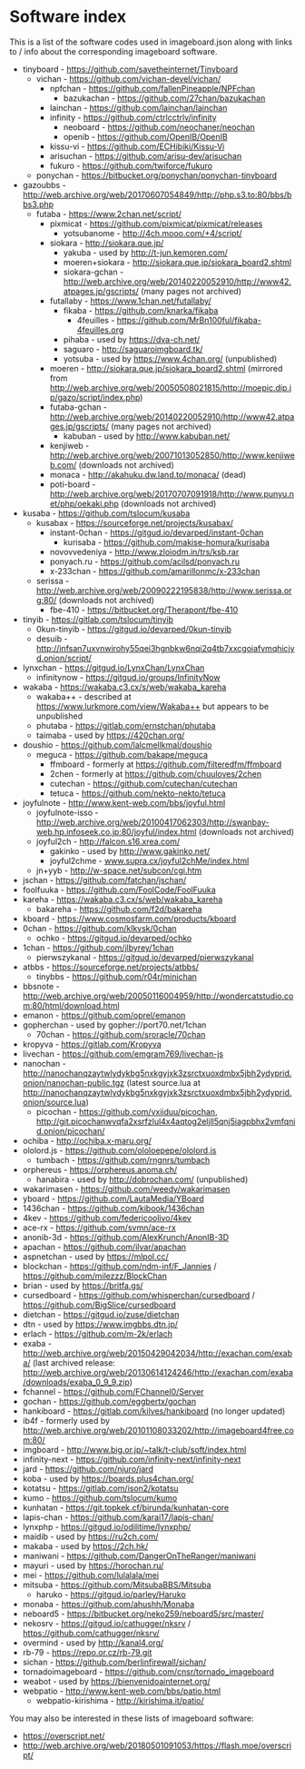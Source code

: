 # Software index

This is a list of the software codes used in imageboard.json along with links to / info about the corresponding imageboard software.

- tinyboard - https://github.com/savetheinternet/Tinyboard
    - vichan - https://github.com/vichan-devel/vichan/
        - npfchan - https://github.com/fallenPineapple/NPFchan
            - bazukachan - https://github.com/27chan/bazukachan
        - lainchan - https://github.com/lainchan/lainchan
        - infinity - https://github.com/ctrlcctrlv/infinity
            - neoboard - https://github.com/neochaner/neochan
            - openib - https://github.com/OpenIB/OpenIB
        - kissu-vi - https://github.com/ECHibiki/Kissu-Vi
        - arisuchan - https://github.com/arisu-dev/arisuchan
        - fukuro - https://github.com/twiforce/fukuro
    - ponychan - https://bitbucket.org/ponychan/ponychan-tinyboard
- gazoubbs - http://web.archive.org/web/20170607054849/http://php.s3.to:80/bbs/bbs3.php
    - futaba - https://www.2chan.net/script/
        - pixmicat - https://github.com/pixmicat/pixmicat/releases
            - yotsubanome - http://4ch.mooo.com/+4/script/
        - siokara - http://siokara.que.jp/
            - yakuba - used by http://t-jun.kemoren.com/
            - moeren+siokara - http://siokara.que.jp/siokara_board2.shtml
            - siokara-gchan - http://web.archive.org/web/20140220052910/http://www42.atpages.jp/gscripts/ (many pages not archived)
        - futallaby - https://www.1chan.net/futallaby/
            - fikaba - https://github.com/knarka/fikaba
                - 4feuilles - https://github.com/MrBn100ful/fikaba-4feuilles.org
            - pihaba - used by https://dva-ch.net/
            - saguaro - http://saguaroimgboard.tk/
            - yotsuba - used by https://www.4chan.org/ (unpublished)
        - moeren - http://siokara.que.jp/siokara_board2.shtml (mirrored from http://web.archive.org/web/20050508021815/http://moepic.dip.jp/gazo/script/index.php)
        - futaba-gchan - http://web.archive.org/web/20140220052910/http://www42.atpages.jp/gscripts/ (many pages not archived)
            - kabuban - used by http://www.kabuban.net/
        - kenjiweb - http://web.archive.org/web/20071013052850/http://www.kenjiweb.com/ (downloads not archived)
        - monaca - http://akahuku.dw.land.to/monaca/ (dead)
        - poti-board - http://web.archive.org/web/20170707091918/http://www.punyu.net/php/oekaki.php (downloads not archived)
- kusaba - https://github.com/tslocum/kusaba
    - kusabax - https://sourceforge.net/projects/kusabax/
        - instant-0chan - https://gitgud.io/devarped/instant-0chan
            - kurisaba - https://github.com/makise-homura/kurisaba
        - novovvedeniya - http://www.zloiodm.in/trs/ksb.rar
        - ponyach.ru - https://github.com/acilsd/ponyach.ru
        - x-233chan - https://github.com/amarillonmc/x-233chan
    - serissa - http://web.archive.org/web/20090222195838/http://www.serissa.org:80/ (downloads not archived)
        - fbe-410 - https://bitbucket.org/Therapont/fbe-410
- tinyib - https://gitlab.com/tslocum/tinyib
    - 0kun-tinyib - https://gitgud.io/devarped/0kun-tinyib
    - desuib - http://infsan7uxvnwirohy55qei3hgnbkw6nqi2q4tb7xxcgoiafvmqhicjyd.onion/script/
- lynxchan - https://gitgud.io/LynxChan/LynxChan
    - infinitynow - https://gitgud.io/groups/InfinityNow
- wakaba - https://wakaba.c3.cx/s/web/wakaba_kareha
    - wakaba++ - described at https://www.lurkmore.com/view/Wakaba++ but appears to be unpublished
    - phutaba - https://gitlab.com/ernstchan/phutaba
    - taimaba - used by https://420chan.org/
- doushio - https://github.com/lalcmellkmal/doushio
    - meguca - https://github.com/bakape/meguca
        - ffmboard - formerly at https://github.com/filteredfm/ffmboard
        - 2chen - formerly at https://github.com/chuuloves/2chen
        - cutechan - https://github.com/cutechan/cutechan
        - tetuca - https://github.com/nekto-nekto/tetuca
- joyfulnote - http://www.kent-web.com/bbs/joyful.html
    - joyfulnote-isso - http://web.archive.org/web/20100417062303/http://swanbay-web.hp.infoseek.co.jp:80/joyful/index.html (downloads not archived)
    - joyful2ch - http://falcon.s16.xrea.com/
        - gakinko - used by http://www.gakinko.net/
        - joyful2chme - www.supra.cx/joyful2chMe/index.html
    - jn+yyb - http://w-space.net/subcon/cgi.htm
- jschan - https://github.com/fatchan/jschan/
- foolfuuka - https://github.com/FoolCode/FoolFuuka
- kareha - https://wakaba.c3.cx/s/web/wakaba_kareha
    - bakareha - https://github.com/f2d/bakareha
- kboard - https://www.cosmosfarm.com/products/kboard
- 0chan - https://github.com/klkvsk/0chan
    - ochko - https://gitgud.io/devarped/ochko
- 1chan - https://github.com/jlbyrey/1chan
    - pierwszykanal - https://gitgud.io/devarped/pierwszykanal
- atbbs - https://sourceforge.net/projects/atbbs/
    - tinybbs - https://github.com/r04r/minichan
- bbsnote - http://web.archive.org/web/20050116004959/http://wondercatstudio.com:80/html/download.html
- emanon - https://github.com/oprel/emanon
- gopherchan - used by gopher://port70.net/1chan
    - 70chan - https://github.com/sroracle/70chan
- kropyva - https://gitlab.com/Kropyva
- livechan - https://github.com/emgram769/livechan-js
- nanochan - http://nanochanqzaytwlydykbg5nxkgyjxk3zsrctxuoxdmbx5jbh2ydyprid.onion/nanochan-public.tgz (latest source.lua at http://nanochanqzaytwlydykbg5nxkgyjxk3zsrctxuoxdmbx5jbh2ydyprid.onion/source.lua)
    - picochan - https://github.com/vxiiduu/picochan, http://git.picochanwvqfa2xsrfzlul4x4aqtog2eljll5qnj5iagpbhx2vmfqnid.onion/picochan/
- ochiba - http://ochiba.x-maru.org/
- ololord.js - https://github.com/ololoepepe/ololord.js
    - tumbach - https://github.com/rngnrs/tumbach
- orphereus - https://orphereus.anoma.ch/
    - hanabira - used by http://dobrochan.com/ (unpublished)
- wakarimasen - https://github.com/weedy/wakarimasen
- yboard - https://github.com/LautaMedia/YBoard
- 1436chan - https://github.com/kibook/1436chan
- 4kev - https://github.com/federicoolivo/4kev
- ace-rx - https://github.com/svmn/ace-rx
- anonib-3d - https://github.com/AlexKrunch/AnonIB-3D
- apachan - https://github.com/ilvar/apachan
- aspnetchan - used by https://mlpol.cc/
- blockchan - https://github.com/ndm-inf/F_Jannies / https://github.com/milezzz/BlockChan
- brian - used by https://britfa.gs/
- cursedboard - https://github.com/whisperchan/cursedboard / https://github.com/BigSlice/cursedboard
- dietchan - https://gitgud.io/zuse/dietchan
- dtn - used by https://www.imgbbs.dtn.jp/
- erlach - https://github.com/m-2k/erlach
- exaba - http://web.archive.org/web/20150429042034/http://exachan.com/exaba/ (last archived release: http://web.archive.org/web/20130614124246/http://exachan.com/exaba/downloads/exaba_0_9_9.zip)
- fchannel - https://github.com/FChannel0/Server
- gochan - https://github.com/eggbertx/gochan
- hankiboard - https://gitlab.com/kilves/hankiboard (no longer updated)
- ib4f - formerly used by http://web.archive.org/web/20101108033202/http://imageboard4free.com:80/
- imgboard - http://www.big.or.jp/~talk/t-club/soft/index.html
- infinity-next - https://github.com/infinity-next/infinity-next
- jard - https://github.com/njuro/jard
- koba - used by https://boards.plus4chan.org/
- kotatsu - https://gitlab.com/ison2/kotatsu
- kumo - https://github.com/tslocum/kumo
- kunhatan - https://git.topkek.cf/birunda/kunhatan-core
- lapis-chan - https://github.com/karai17/lapis-chan/
- lynxphp - https://gitgud.io/odilitime/lynxphp/
- maidib - used by https://ru2ch.com/
- makaba - used by https://2ch.hk/
- maniwani - https://github.com/DangerOnTheRanger/maniwani
- mayuri - used by https://horochan.ru/
- mei - https://github.com/lulalala/mei
- mitsuba - https://github.com/MitsubaBBS/Mitsuba
    - haruko - https://gitgud.io/parley/Haruko
- monaba - https://github.com/ahushh/Monaba
- neboard5 - https://bitbucket.org/neko259/neboard5/src/master/
- nekosrv - https://gitgud.io/cathugger/nksrv / https://github.com/cathugger/nksrv/
- overmind - used by http://kanal4.org/
- rb-79 - https://repo.or.cz/rb-79.git
- sichan - https://github.com/berlinfirewall/sichan/
- tornadoimageboard - https://github.com/cnsr/tornado_imageboard
- weabot - used by https://bienvenidoainternet.org/
- webpatio - http://www.kent-web.com/bbs/patio.html
    - webpatio-kirishima - http://kirishima.it/patio/

You may also be interested in these lists of imageboard software:
* https://overscript.net/
* http://web.archive.org/web/20180501091053/https://flash.moe/overscript/
